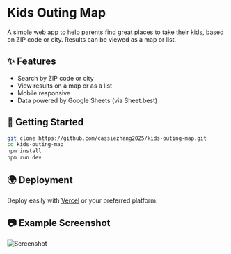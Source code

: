 # Kids Outing Map

A simple web app to help parents find great places to take their kids, based on ZIP code or city. Results can be viewed as a map or list.

## ✨ Features
- Search by ZIP code or city
- View results on a map or as a list
- Mobile responsive
- Data powered by Google Sheets (via Sheet.best)

## 🚀 Getting Started

```bash
git clone https://github.com/cassiezhang2025/kids-outing-map.git
cd kids-outing-map
npm install
npm run dev
```

## 🌍 Deployment

Deploy easily with [Vercel](https://vercel.com) or your preferred platform.

## 📷 Example Screenshot

![Screenshot](example.png)
